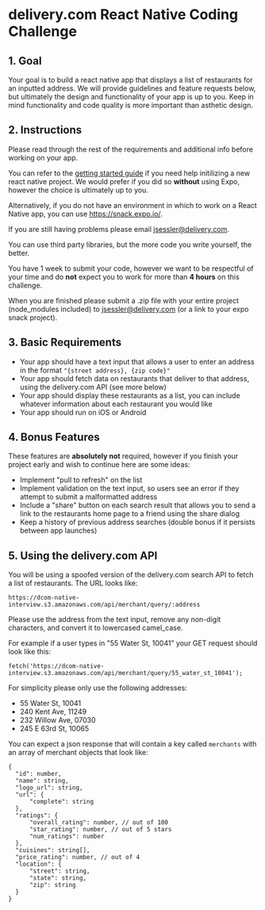 # delivery.com React Native Coding Challenge

## 1. Goal

Your goal is to build a react native app that displays a list of restaurants for an inputted address. We will provide guidelines and feature requests below, but ultimately the design and functionality of your app is up to you. Keep in mind functionality and code quality is more important than asthetic design.

## 2. Instructions

Please read through the rest of the requirements and additional info before working on your app.

You can refer to the [getting started guide](https://facebook.github.io/react-native/docs/getting-started) if you need help initilizing a new react native project. We would prefer if you did so **without** using Expo, however the choice is ultimately up to you.

Alternatively, if you do not have an environment in which to work on a React Native app, you can use https://snack.expo.io/.

If you are still having problems please email jsessler@delivery.com.

You can use third party libraries, but the more code you write yourself, the better.

You have 1 week to submit your code, however we want to be respectful of your time and do **not** expect you to work for more than **4 hours** on this challenge.

When you are finished please submit a .zip file with your entire project (node_modules included) to jsessler@delivery.com (or a link to your expo snack project).

## 3. Basic Requirements

 * Your app should have a text input that allows a user to enter an address in the format `"{street address}, {zip code}"`
 * Your app should fetch data on restaurants that deliver to that address, using the delivery.com API (see more below)
 * Your app should display these restaurants as a list, you can include whatever information about each restaurant you would like
 * Your app should run on iOS or Android

## 4. Bonus Features

 These features are **absolutely not** required, however if you finish your project early and wish to continue here are some ideas:
  * Implement "pull to refresh" on the list
  * Implement validation on the text input, so users see an error if they attempt to submit a malformatted address
  * Include a "share" button on each search result that allows you to send a link to the restaurants home page to a friend using the share dialog
  * Keep a history of previous address searches (double bonus if it persists between app launches)

## 5. Using the delivery.com API

You will be using a spoofed version of the delivery.com search API to fetch a list of restaurants. The URL looks like:

```
https://dcom-native-interview.s3.amazonaws.com/api/merchant/query/:address
```

Please use the address from the text input, remove any non-digit characters, and convert it to lowercased camel_case.

For example if a user types in "55 Water St, 10041" your GET request should look like this:

```
fetch('https://dcom-native-interview.s3.amazonaws.com/api/merchant/query/55_water_st_10041');
```

For simplicity please only use the following addresses:

 * 55 Water St, 10041
 * 240 Kent Ave, 11249
 * 232 Willow Ave, 07030
 * 245 E 63rd St, 10065

You can expect a json response that will contain a key called `merchants` with an array of merchant objects that look like:

```
{
  "id": number,
  "name": string,
  "logo_url": string,
  "url": {
      "complete": string
  },
  "ratings": {
      "overall_rating": number, // out of 100
      "star_rating": number, // out of 5 stars
      "num_ratings": number
  },
  "cuisines": string[],
  "price_rating": number, // out of 4
  "location": {
      "street": string,
      "state": string,
      "zip": string
  }
}
```
